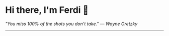 <h1>Hi there, I'm Ferdi 👋</h1>

<p><em>
  "You miss 100% of the shots you don't take." — Wayne Gretzky
</em></p>

---
